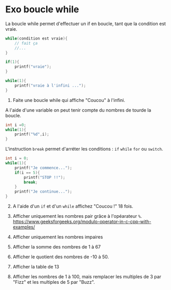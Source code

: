 
# Exo boucle while

La boucle while permet d'effectuer un if en boucle, tant que la condition est vraie.

```c
while(condition est vraie){
    // fait ça 
    //...
}
```

```c
if(1){
    printf("vraie");
}
```

```c
while(1){
    printf("vraie à l'infini ...");
}
```

1. Faite une boucle while qui affiche "Coucou" à l'infini.

A l'aide d'une variable on peut tenir compte du nombres de tourde la boucle.

```c
int i =0;
while(1){
    printf("%d",i);
}
```

L'instruction `break` permet d'arréter les conditions : `if` `while` `for` ou `switch`.

```c
int i = 0;
while(1){
    printf("Je commence...");
    if(i == 5){
        printf("STOP !!");
        break;
    }
    printf("Je continue...");
}
```

2. A l'aide d'un `if` et d'un `while` affichez "Coucou !" 18 fois.

3. Afficher uniquement les nombres pair grâce à l'opéarateur `%`.
https://www.geeksforgeeks.org/modulo-operator-in-c-cpp-with-examples/

4. Afficher uniquement les nombres impaires

5. Afficher la somme des nombres de 1 à 67

6. Afficher le quotient des nombres de -10 à 50.

7. Afficher la table de 13

9. Afficher les nombres de 1 à 100, mais remplacer les multiples de 3 par "Fizz" et les multiples de 5 par "Buzz".

